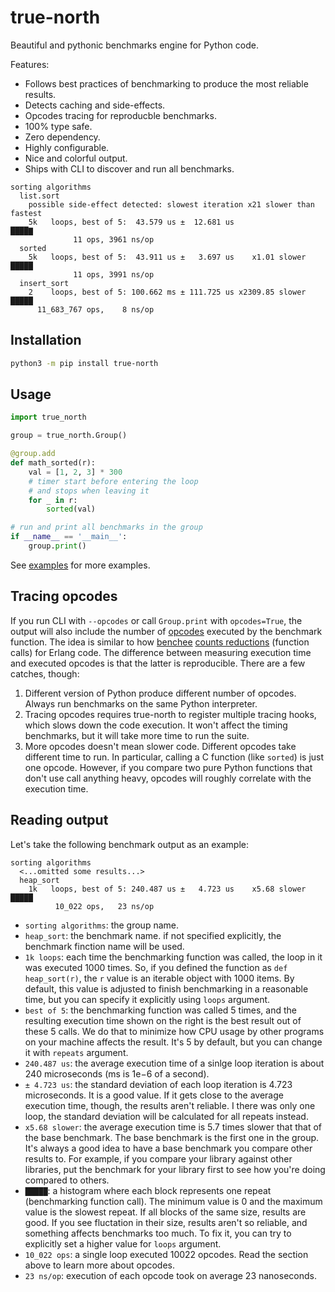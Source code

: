 # true-north

Beautiful and pythonic benchmarks engine for Python code.

Features:

+ Follows best practices of benchmarking to produce the most reliable results.
+ Detects caching and side-effects.
+ Opcodes tracing for reproducble benchmarks.
+ 100% type safe.
+ Zero dependency.
+ Highly configurable.
+ Nice and colorful output.
+ Ships with CLI to discover and run all benchmarks.

```plain
sorting algorithms
  list.sort
    possible side-effect detected: slowest iteration x21 slower than fastest
    5k   loops, best of 5:  43.579 us ±  12.681 us                 ████▇
              11 ops, 3961 ns/op
  sorted
    5k   loops, best of 5:  43.911 us ±   3.697 us    x1.01 slower █████
              11 ops, 3991 ns/op
  insert_sort
    2    loops, best of 5: 100.662 ms ± 111.725 us x2309.85 slower █████
      11_683_767 ops,    8 ns/op
```

## Installation

```bash
python3 -m pip install true-north
```

## Usage

```python
import true_north

group = true_north.Group()

@group.add
def math_sorted(r):
    val = [1, 2, 3] * 300
    # timer start before entering the loop
    # and stops when leaving it
    for _ in r:
        sorted(val)

# run and print all benchmarks in the group
if __name__ == '__main__':
    group.print()
```

See [examples](./examples/) for more examples.

## Tracing opcodes

If you run CLI with `--opcodes` or call `Group.print` with `opcodes=True`, the output will also include the number of [opcodes](https://docs.python.org/3/library/dis.html) executed by the benchmark function. The idea is similar to how [benchee](https://github.com/bencheeorg/benchee) [counts reductions](https://github.com/bencheeorg/benchee#measuring-reductions) (function calls) for Erlang code. The difference between measuring execution time and executed opcodes is that the latter is reproducible. There are a few catches, though:

1. Different version of Python produce different number of opcodes. Always run benchmarks on the same Python interpreter.
1. Tracing opcodes requires true-north to register multiple tracing hooks, which slows down the code execution. It won't affect the timing benchmarks, but it will take more time to run the suite.
1. More opcodes doesn't mean slower code. Different opcodes take different time to run. In particular, calling a C function (like `sorted`) is just one opcode. However, if you compare two pure Python functions that don't use call anything heavy, opcodes will roughly correlate with the execution time.

## Reading output

Let's take the following benchmark output as an example:

```plain
sorting algorithms
  <...omitted some results...>
  heap_sort
    1k   loops, best of 5: 240.487 us ±   4.723 us    x5.68 slower █████
          10_022 ops,   23 ns/op
```

+ `sorting algorithms`: the group name.
+ `heap_sort`: the benchmark name. if not specified explicitly, the benchmark finction name will be used.
+ `1k loops`: each time the benchmarking function was called, the loop in it was executed 1000 times. So, if you defined the function as `def heap_sort(r)`, the `r` value is an iterable object with 1000 items. By default, this value is adjusted to finish benchmarking in a reasonable time, but you can specify it explicitly using `loops` argument.
+ `best of 5`: the benchmarking function was called 5 times, and the resulting execution time shown on the right is the best result out of these 5 calls. We do that to minimize how CPU usage by other programs on your machine affects the result. It's 5 by default, but you can change it with `repeats` argument.
+ `240.487 us`: the average execution time of a sinlge loop iteration is about 240 microseconds (ms is 1e−6 of a second).
+ `± 4.723 us`: the standard deviation of each loop iteration is 4.723 microseconds. It is a good value. If it gets close to the average execution time, though, the results aren't reliable. I there was only one loop, the standard deviation will be calculated for all repeats instead.
+ `x5.68 slower`: the average execution time is 5.7 times slower that that of the base benchmark. The base benchmark is the first one in the group. It's always a good idea to have a base benchmark you compare other results to. For example, if you compare your library against other libraries, put the benchmark for your library first to see how you're doing compared to others.
+ `█████`: a histogram where each block represents one repeat (benchmarking function call). The minimum value is 0 and the maximum value is the slowest repeat. If all blocks of the same size, results are good. If you see fluctation in their size, results aren't so reliable, and something affects benchmarks too much. To fix it, you can try to explicitly set a higher value for `loops` argument.
+ `10_022 ops`: a single loop executed 10022 opcodes. Read the section above to learn more about opcodes.
+ `23 ns/op`: execution of each opcode took on average 23 nanoseconds.
